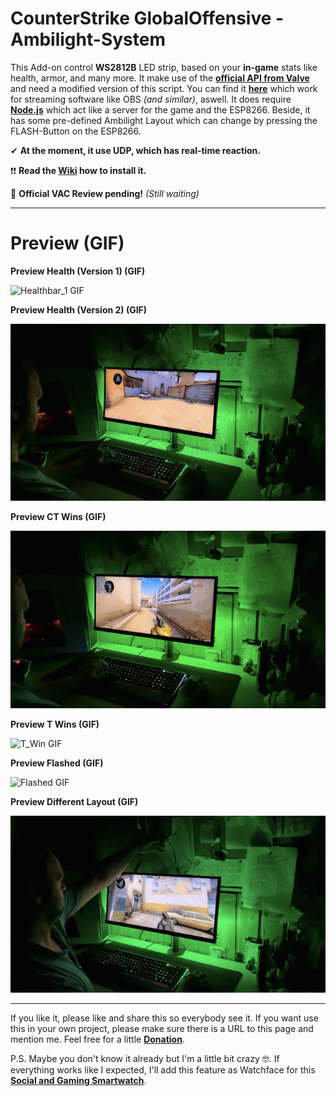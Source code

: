 # CounterStrike GlobalOffensive - Ambilight-System
This Add-on control **WS2812B** LED strip, based on your **in-game** stats like health, armor, and many more. It make use of the **[official API from Valve](https://developer.valvesoftware.com/wiki/Counter-Strike:_Global_Offensive_Game_State_Integration#Sample_HTTP_POST_Endpoint_Server)** and need a modified version of this script. You can find it **[here](https://github.com/TheAmadeus25/CounterStrike-GlobalOffensive-LiveStat-for-OBS-Studio)** which work for streaming software like OBS *(and similar)*, aswell. It does require **[Node.js](https://nodejs.org/en/download/)** which act like a server for the game and the ESP8266. Beside, it has some pre-defined Ambilight Layout which can change by pressing the FLASH-Button on the ESP8266.

✔ **At the moment, it use UDP, which has real-time reaction.**

❗❗ **Read the [Wiki]() how to install it.**

💬 **Official VAC Review pending!** *(Still waiting)*

****
# Preview (GIF)

**Preview Health (Version 1) (GIF)**

![Healthbar_1 GIF](https://github.com/TheAmadeus25/CounterStrike-GlobalOffensive-Ambilight-System/blob/master/Photos/Healthbar_1.gif)

**Preview Health (Version 2) (GIF)**

![Healthbar_2 GIF](https://github.com/TheAmadeus25/CounterStrike-GlobalOffensive-Ambilight-System/blob/master/Photos/Healthbar_2.gif)

**Preview CT Wins (GIF)**

![CT_Win GIF](https://github.com/TheAmadeus25/CounterStrike-GlobalOffensive-Ambilight-System/blob/master/Photos/CT_Win.gif)

**Preview T Wins (GIF)**

![T_Win GIF](https://github.com/TheAmadeus25/CounterStrike-GlobalOffensive-Ambilight-System/blob/master/Photos/T_Win.gif)

**Preview Flashed (GIF)**

![Flashed GIF](https://github.com/TheAmadeus25/CounterStrike-GlobalOffensive-Ambilight-System/blob/master/Photos/Flashed.gif)

**Preview Different Layout (GIF)**

![Mode GIF](https://github.com/TheAmadeus25/CounterStrike-GlobalOffensive-Ambilight-System/blob/master/Photos/Mode.gif)

***

If you like it, please like and share this so everybody see it. If you want use this in your own project, please make sure there is a URL to this page and mention me. Feel free for a little **[Donation](https://www.paypal.com/cgi-bin/webscr?cmd=_s-xclick&hosted_button_id=GLQ52YVTN24CN&source=url)**.

P.S. Maybe you don't know it already but I'm a little bit crazy 🤓. If everything works like I expected, I'll add this feature as Watchface for this **[Social and Gaming Smartwatch](https://theamadeus25.github.io/LaColorduino/)**.
